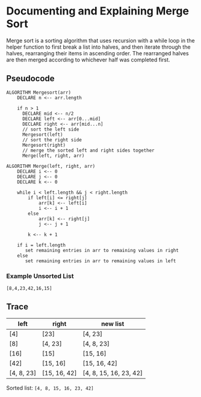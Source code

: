 # Documenting and Explaining Merge Sort

Merge sort is a sorting algorithm that uses recursion with a while loop in the helper function to first break a list into halves, and then iterate through the halves, rearranging their items in ascending order. The rearranged halves are then merged according to whichever half was completed first.

## Pseudocode

```
ALGORITHM Mergesort(arr)
    DECLARE n <-- arr.length
           
    if n > 1
      DECLARE mid <-- n/2
      DECLARE left <-- arr[0...mid]
      DECLARE right <-- arr[mid...n]
      // sort the left side
      Mergesort(left)
      // sort the right side
      Mergesort(right)
      // merge the sorted left and right sides together
      Merge(left, right, arr)

ALGORITHM Merge(left, right, arr)
    DECLARE i <-- 0
    DECLARE j <-- 0
    DECLARE k <-- 0

    while i < left.length && j < right.length
        if left[i] <= right[j]
            arr[k] <-- left[i]
            i <-- i + 1
        else
            arr[k] <-- right[j]
            j <-- j + 1
            
        k <-- k + 1

    if i = left.length
       set remaining entries in arr to remaining values in right
    else
       set remaining entries in arr to remaining values in left
```

### Example Unsorted List

`[8,4,23,42,16,15]`

## Trace

left | right | new list
-----|-------|---------
[4] | [23] | [4, 23]
[8] | [4, 23] | [4, 8, 23]
[16] | [15] | [15, 16]
[42] | [15, 16] | [15, 16, 42]
[4, 8, 23] | [15, 16, 42] | [4, 8, 15, 16, 23, 42]

Sorted list: `[4, 8, 15, 16, 23, 42]`
